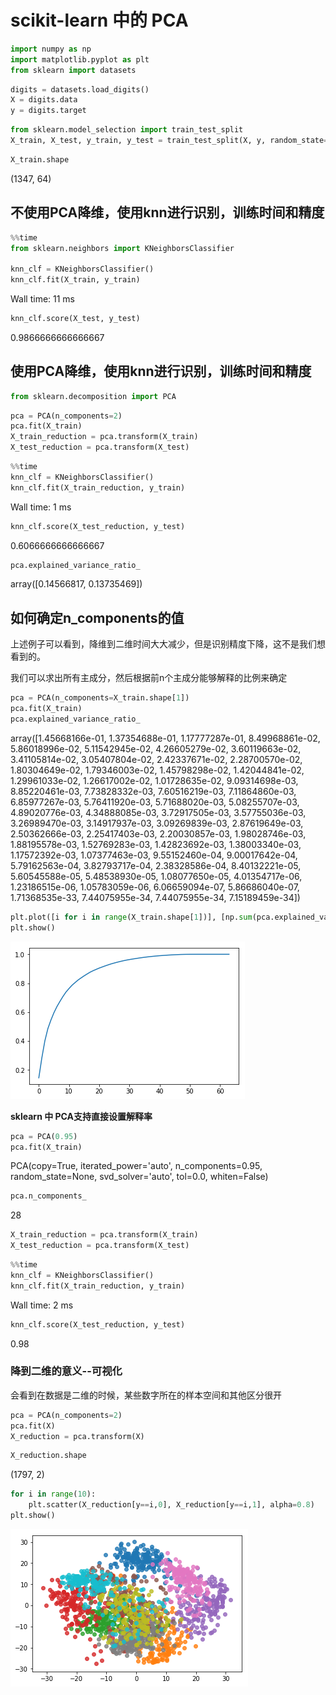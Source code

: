 <head>
    <script src="https://cdn.mathjax.org/mathjax/latest/MathJax.js?config=TeX-AMS-MML_HTMLorMML" type="text/javascript"></script>
    <script type="text/x-mathjax-config">
        MathJax.Hub.Config({
            tex2jax: {
            skipTags: ['script', 'noscript', 'style', 'textarea', 'pre'],
            inlineMath: [['$','$']]
            }
        });
    </script>
</head>

# scikit-learn 中的 PCA

```python
import numpy as np
import matplotlib.pyplot as plt
from sklearn import datasets
```

```python
digits = datasets.load_digits()
X = digits.data
y = digits.target
```

```python
from sklearn.model_selection import train_test_split
X_train, X_test, y_train, y_test = train_test_split(X, y, random_state=666)
```

```python
X_train.shape
```

(1347, 64)

## 不使用PCA降维，使用knn进行识别，训练时间和精度

```python
%%time
from sklearn.neighbors import KNeighborsClassifier

knn_clf = KNeighborsClassifier()
knn_clf.fit(X_train, y_train)
```

Wall time: 11 ms

```python
knn_clf.score(X_test, y_test)
```

0.9866666666666667

## 使用PCA降维，使用knn进行识别，训练时间和精度

```python
from sklearn.decomposition import PCA
```

```python
pca = PCA(n_components=2)
pca.fit(X_train)
X_train_reduction = pca.transform(X_train)
X_test_reduction = pca.transform(X_test)
```

```python
%%time
knn_clf = KNeighborsClassifier()
knn_clf.fit(X_train_reduction, y_train)
```

Wall time: 1 ms

```python
knn_clf.score(X_test_reduction, y_test)
```

0.6066666666666667

```python
pca.explained_variance_ratio_
```

array([0.14566817, 0.13735469])

## 如何确定n_components的值

上述例子可以看到，降维到二维时间大大减少，但是识别精度下降，这不是我们想看到的。

我们可以求出所有主成分，然后根据前n个主成分能够解释的比例来确定

```python
pca = PCA(n_components=X_train.shape[1])
pca.fit(X_train)
pca.explained_variance_ratio_
```

array([1.45668166e-01, 1.37354688e-01, 1.17777287e-01, 8.49968861e-02,
           5.86018996e-02, 5.11542945e-02, 4.26605279e-02, 3.60119663e-02,
           3.41105814e-02, 3.05407804e-02, 2.42337671e-02, 2.28700570e-02,
           1.80304649e-02, 1.79346003e-02, 1.45798298e-02, 1.42044841e-02,
           1.29961033e-02, 1.26617002e-02, 1.01728635e-02, 9.09314698e-03,
           8.85220461e-03, 7.73828332e-03, 7.60516219e-03, 7.11864860e-03,
           6.85977267e-03, 5.76411920e-03, 5.71688020e-03, 5.08255707e-03,
           4.89020776e-03, 4.34888085e-03, 3.72917505e-03, 3.57755036e-03,
           3.26989470e-03, 3.14917937e-03, 3.09269839e-03, 2.87619649e-03,
           2.50362666e-03, 2.25417403e-03, 2.20030857e-03, 1.98028746e-03,
           1.88195578e-03, 1.52769283e-03, 1.42823692e-03, 1.38003340e-03,
           1.17572392e-03, 1.07377463e-03, 9.55152460e-04, 9.00017642e-04,
           5.79162563e-04, 3.82793717e-04, 2.38328586e-04, 8.40132221e-05,
           5.60545588e-05, 5.48538930e-05, 1.08077650e-05, 4.01354717e-06,
           1.23186515e-06, 1.05783059e-06, 6.06659094e-07, 5.86686040e-07,
           1.71368535e-33, 7.44075955e-34, 7.44075955e-34, 7.15189459e-34])

```python
plt.plot([i for i in range(X_train.shape[1])], [np.sum(pca.explained_variance_ratio_[:i+1]) for i in range(X_train.shape[1])])
plt.show()
```

![png](..\assets\img\PCA\output_16_0_0.png)

**sklearn 中 PCA支持直接设置解释率**

```python
pca = PCA(0.95)
pca.fit(X_train)
```

PCA(copy=True, iterated_power='auto', n_components=0.95, random_state=None,
      svd_solver='auto', tol=0.0, whiten=False)

```python
pca.n_components_
```

28

```python
X_train_reduction = pca.transform(X_train)
X_test_reduction = pca.transform(X_test)
```

```python
%%time
knn_clf = KNeighborsClassifier()
knn_clf.fit(X_train_reduction, y_train)
```

Wall time: 2 ms

```python
knn_clf.score(X_test_reduction, y_test)
```

0.98

### 降到二维的意义--可视化

会看到在数据是二维的时候，某些数字所在的样本空间和其他区分很开

```python
pca = PCA(n_components=2)
pca.fit(X)
X_reduction = pca.transform(X)
```

```python
X_reduction.shape
```

(1797, 2)

```python
for i in range(10):
    plt.scatter(X_reduction[y==i,0], X_reduction[y==i,1], alpha=0.8)
plt.show()
```

![png](..\assets\img\PCA\output_26_0.png)